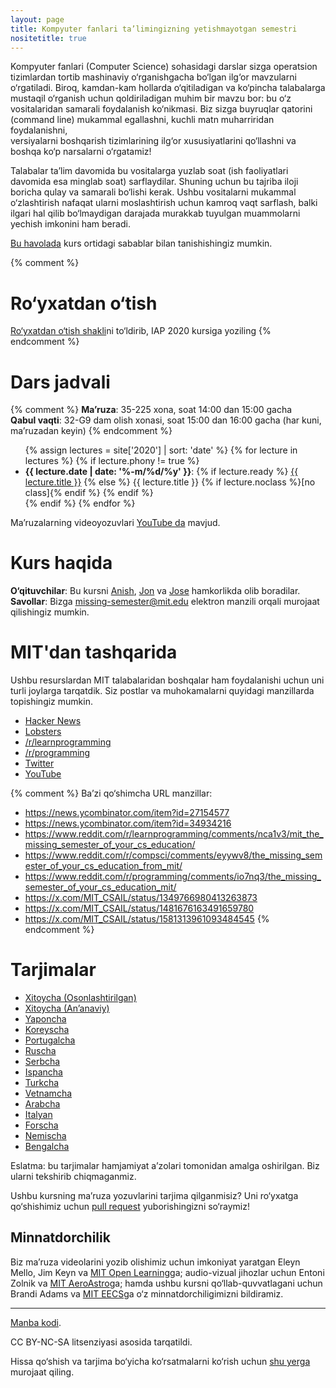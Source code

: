 ```yaml
---
layout: page
title: Kompyuter fanlari ta’limingizning yetishmayotgan semestri
nositetitle: true
---
```


Kompyuter fanlari (Computer Science) sohasidagi darslar sizga operatsion 
tizimlardan tortib mashinaviy o‘rganishgacha bo‘lgan ilg‘or mavzularni 
o‘rgatiladi. Biroq, kamdan-kam hollarda o‘qitiladigan va ko‘pincha talabalarga 
mustaqil  o‘rganish uchun qoldiriladigan muhim bir mavzu bor: bu o‘z  
vositalaridan samarali foydalanish ko‘nikmasi. Biz sizga buyruqlar qatorini  
(command line) mukammal egallashni, kuchli matn muharriridan foydalanishni,  
versiyalarni boshqarish tizimlarining ilg‘or xususiyatlarini qo‘llashni va 
boshqa ko‘p narsalarni o‘rgatamiz!

Talabalar ta’lim davomida bu vositalarga yuzlab soat (ish faoliyatlari davomida 
esa minglab soat) sarflaydilar. Shuning uchun bu tajriba iloji boricha qulay va 
samarali bo‘lishi kerak. Ushbu vositalarni mukammal o‘zlashtirish nafaqat ularni 
moslashtirish uchun kamroq vaqt sarflash, balki ilgari hal qilib bo‘lmaydigan 
darajada murakkab tuyulgan muammolarni yechish imkonini ham beradi.

[Bu havolada](/about/) kurs ortidagi sabablar bilan tanishishingiz mumkin.

{% comment %}
# Ro‘yxatdan o‘tish

[Ro‘yxatdan o‘tish shakli](https://forms.gle/TD1KnwCSV52qexVt9)ni to‘ldirib, IAP 2020 kursiga yoziling
{% endcomment %}

# Dars jadvali

{% comment %}
**Ma’ruza**: 35-225 xona, soat 14:00 dan 15:00 gacha<br>
**Qabul vaqti**: 32-G9 dam olish xonasi, soat 15:00 dan 16:00 gacha (har kuni, ma’ruzadan keyin)
{% endcomment %}

<ul>
{% assign lectures = site['2020'] | sort: 'date' %}
{% for lecture in lectures %}
    {% if lecture.phony != true %}
        <li>
        <strong>{{ lecture.date | date: '%-m/%d/%y' }}</strong>:
        {% if lecture.ready %}
            <a href="{{ lecture.url }}">{{ lecture.title }}</a>
        {% else %}
            {{ lecture.title }} {% if lecture.noclass %}[no class]{% endif %}
        {% endif %}
        </li>
    {% endif %}
{% endfor %}
</ul>

Ma’ruzalarning videoyozuvlari [YouTube
da](https://www.youtube.com/playlist?list=PLyzOVJj3bHQuloKGG59rS43e29ro7I57J) mavjud.

# Kurs haqida

**O‘qituvchilar**: Bu kursni [Anish](https://www.anishathalye.com/), [Jon](https://thesquareplanet.com/) va [Jose](http://josejg.com/) hamkorlikda olib boradilar.<br>
**Savollar**: Bizga [missing-semester@mit.edu](mailto:missing-semester@mit.edu) elektron manzili orqali murojaat qilishingiz mumkin.

# MIT'dan tashqarida

Ushbu resurslardan MIT talabalaridan boshqalar ham foydalanishi uchun uni turli 
joylarga tarqatdik.
Siz postlar va muhokamalarni quyidagi manzillarda topishingiz mumkin.

 - [Hacker News](https://news.ycombinator.com/item?id=22226380)
 - [Lobsters](https://lobste.rs/s/ti1k98/missing_semester_your_cs_education_mit)
 - [/r/learnprogramming](https://www.reddit.com/r/learnprogramming/comments/eyagda/the_missing_semester_of_your_cs_education_mit/)
 - [/r/programming](https://www.reddit.com/r/programming/comments/eyagcd/the_missing_semester_of_your_cs_education_mit/)
 - [Twitter](https://x.com/jonhoo/status/1224383452591509507)
 - [YouTube](https://www.youtube.com/playlist?list=PLyzOVJj3bHQuloKGG59rS43e29ro7I57J)

 {% comment %}
Ba’zi qo‘shimcha URL manzillar:

- https://news.ycombinator.com/item?id=27154577
- https://news.ycombinator.com/item?id=34934216
- https://www.reddit.com/r/learnprogramming/comments/nca1v3/mit_the_missing_semester_of_your_cs_education/
- https://www.reddit.com/r/compsci/comments/eyywv8/the_missing_semester_of_your_cs_education_from_mit/
- https://www.reddit.com/r/programming/comments/io7nq3/the_missing_semester_of_your_cs_education_mit/
- https://x.com/MIT_CSAIL/status/1349766980413263873
- https://x.com/MIT_CSAIL/status/1481676163491659780
- https://x.com/MIT_CSAIL/status/1581313961093484545
{% endcomment %}

# Tarjimalar

- [Xitoycha (Osonlashtirilgan)](https://missing-semester-cn.github.io/)
- [Xitoycha (An’anaviy)](https://missing-semester-zh-hant.github.io/)
- [Yaponcha](https://missing-semester-jp.github.io/)
- [Koreyscha](https://missing-semester-kr.github.io/)
- [Portugalcha](https://missing-semester-pt.github.io/)
- [Ruscha](https://missing-semester-rus.github.io/)
- [Serbcha](https://netboxify.com/missing-semester/)
- [Ispancha](https://missing-semester-esp.github.io/)
- [Turkcha](https://missing-semester-tr.github.io/)
- [Vetnamcha](https://missing-semester-vn.github.io/)
- [Arabcha](https://missing-semester-ar.github.io/)
- [Italyan](https://missing-semester-it.github.io/)
- [Forscha](https://missing-semester-fa.github.io/)
- [Nemischa](https://missing-semester-de.github.io/)
- [Bengalcha](https://missing-semester-bn.github.io/)

Eslatma: bu tarjimalar hamjamiyat a’zolari tomonidan amalga oshirilgan. Biz 
ularni tekshirib chiqmaganmiz.

Ushbu kursning ma’ruza yozuvlarini tarjima qilganmisiz? Uni ro‘yxatga qo‘shishimiz 
uchun [pull request](https://github.com/missing-semester/missing-semester/pulls) yuborishingizni so‘raymiz!

## Minnatdorchilik

Biz ma’ruza videolarini yozib olishimiz uchun imkoniyat yaratgan Eleyn Mello, 
Jim Keyn va [MIT Open Learning](https://openlearning.mit.edu/)ga; audio-vizual jihozlar uchun 
Entoni Zolnik va [MIT AeroAstro](https://aeroastro.mit.edu/)ga; hamda ushbu kursni qo‘llab-quvvatlagani 
uchun Brandi Adams va [MIT EECS](https://www.eecs.mit.edu/)ga o‘z minnatdorchiligimizni bildiramiz.

---

<div class="small center">
<p><a href="https://github.com/missing-semester-uz/missing-semester-uz.github.io">Manba kodi</a>.</p>
<p>CC BY-NC-SA litsenziyasi asosida tarqatildi.</p>
<p>Hissa qo‘shish va tarjima bo‘yicha ko‘rsatmalarni ko‘rish uchun <a href="/license/">shu yerga</a> murojaat qiling.</p>
</div>